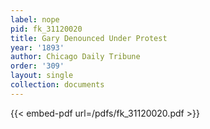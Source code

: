 ```yaml
---
label: nope
pid: fk_31120020
title: Gary Denounced Under Protest
year: '1893'
author: Chicago Daily Tribune
order: '309'
layout: single
collection: documents
---
```



{{< embed-pdf url=/pdfs/fk_31120020.pdf >}}